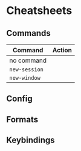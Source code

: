 # Cheatsheets

## Commands

| Command       | Action                                                 |
|---------------|--------------------------------------------------------|
| no command    |                                                        |
| `new-session` |                                                        |
| `new-window`  |                                                        |

## Config

## Formats

## Keybindings
